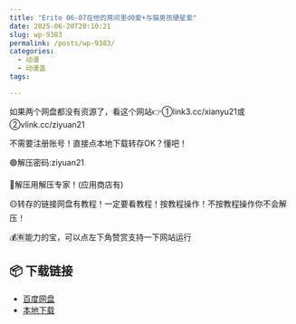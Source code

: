 ```yaml
---
title: "Erito 06-07在他的房间里d0爱+与猫男孩硬星爱"
date: 2025-06-20T20:10:21
slug: wp-9383
permalink: /posts/wp-9383/
categories:
  - 动漫
  - 动漫盖
tags:

---
```


如果两个网盘都没有资源了，看这个网站👉①link3.cc/xianyu21或②vlink.cc/ziyuan21

不需要注册账号！直接点本地下载转存OK？懂吧！

🟢解压密码:ziyuan21

🔵解压用解压专家！(应用商店有)

🟡转存的链接网盘有教程！一定要看教程！按教程操作！不按教程操作你不会解压！

💰🈶能力的宝，可以点左下角赞赏支持一下网站运行

## 📦 下载链接
- [百度网盘](https://blziyuan21.com/pay-download/9383?key=427ea091b9&down_id=0)
- [本地下载](https://blziyuan21.com/pay-download/9383?key=427ea091b9&down_id=1)

